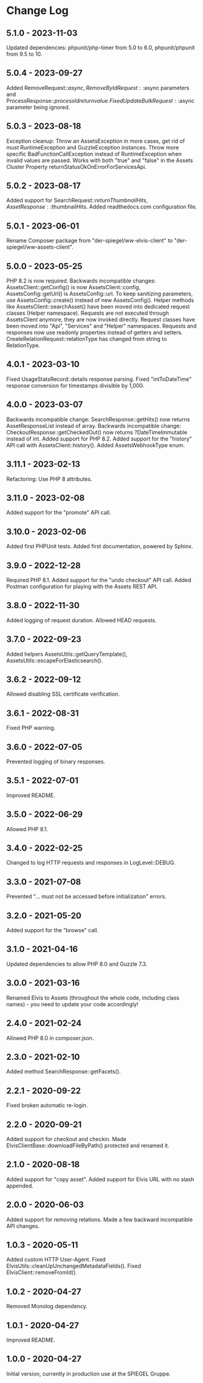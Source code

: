 # Change Log

## 5.1.0 - 2023-11-03

Updated dependencies: phpunit/php-timer from 5.0 to 6.0, phpunit/phpunit from 9.5 to 10.

## 5.0.4 - 2023-09-27

Added RemoveRequest::$async, RemoveByIdRequest::$async parameters and ProcessResponse::$processId return value.
Fixed UpdateBulkRequest::$async parameter being ignored.

## 5.0.3 - 2023-08-18

Exception cleanup: Throw an AssetsException in more cases, get rid of must RuntimeException and GuzzleException 
instances. Throw more specific BadFunctionCallException instead of RuntimeException when invalid values are passed.
Works with both "true" and "false" in the Assets Cluster Property returnStatusOkOnErrorForServicesApi.

## 5.0.2 - 2023-08-17

Added support for SearchRequest::$returnThumbnailHits, AssetResponse::$thumbnailHits.
Added readthedocs.com configuration file.

## 5.0.1 - 2023-06-01

Rename Composer package from "der-spiegel/ww-elvis-client" to "der-spiegel/ww-assets-client".

## 5.0.0 - 2023-05-25

PHP 8.2 is now required.
Backwards incompatible changes:
AssetsClient::getConfig() is now AssetsClient::config, AssetsConfig::getUrl() is AssetsConfig::url.
To keep sanitizing parameters, use AssetsConfig::create() instead of new AssetsConfig().
Helper methods like AssetsClient::searchAsset() have been moved into dedicated request classes (Helper namespace).
Requests are not executed through AssetsClient anymore, they are now invoked directly.
Request classes have been moved into "Api", "Services" and "Helper" namespaces.
Requests and responses now use readonly properties instead of getters and setters.
CreateRelationRequest::relationType has changed from string to RelationType.

## 4.0.1 - 2023-03-10

Fixed UsageStatsRecord::details response parsing.
Fixed "intToDateTime" response conversion for timestamps divisible by 1,000.

## 4.0.0 - 2023-03-07

Backwards incompatible change: SearchResponse::getHits() now returns AssetResponseList instead of array.
Backwards incompatible change: CheckoutResponse::getCheckedOut() now returns ?DateTimeImmutable instead of int.
Added support for PHP 8.2.
Added support for the "history" API call with AssetsClient::history().
Added AssetsWebhookType enum.

## 3.11.1 - 2023-02-13

Refactoring: Use PHP 8 attributes.

## 3.11.0 - 2023-02-08

Added support for the "promote" API call.

## 3.10.0 - 2023-02-06

Added first PHPUnit tests.
Added first documentation, powered by Sphinx.  

## 3.9.0 - 2022-12-28 

Required PHP 8.1. 
Added support for the "undo checkout" API call. 
Added Postman configuration for playing with the Assets REST API.

## 3.8.0 - 2022-11-30

Added logging of request duration.
Allowed HEAD requests.

## 3.7.0 - 2022-09-23

Added helpers AssetsUtils::getQueryTemplate(), AssetsUtils::escapeForElasticsearch().

## 3.6.2 - 2022-09-12

Allowed disabling SSL certificate verification.

## 3.6.1 - 2022-08-31

Fixed PHP warning.

## 3.6.0 - 2022-07-05

Prevented logging of binary responses.

## 3.5.1 - 2022-07-01

Improved README.

## 3.5.0 - 2022-06-29

Allowed PHP 8.1.

## 3.4.0 - 2022-02-25

Changed to log HTTP requests and responses in LogLevel::DEBUG.

## 3.3.0 - 2021-07-08

Prevented "… must not be accessed before initialization" errors.

## 3.2.0 - 2021-05-20

Added support for the "browse" call.

## 3.1.0 - 2021-04-16

Updated dependencies to allow PHP 8.0 and Guzzle 7.3.

## 3.0.0 - 2021-03-16

Renamed Elvis to Assets (throughout the whole code, including class names) - you need to update your code accordingly!

## 2.4.0 - 2021-02-24

Allowed PHP 8.0 in composer.json.

## 2.3.0 - 2021-02-10

Added method SearchResponse::getFacets().

## 2.2.1 - 2020-09-22

Fixed broken automatic re-login.

## 2.2.0 - 2020-09-21

Added support for checkout and checkin.
Made ElvisClientBase::downloadFileByPath() protected and renamed it.

## 2.1.0 - 2020-08-18

Added support for "copy asset".
Added support for Elvis URL with no slash appended.

## 2.0.0 - 2020-06-03

Added support for removing relations. 
Made a few backward incompatible API changes.

## 1.0.3 - 2020-05-11

Added custom HTTP User-Agent.
Fixed ElvisUtils::cleanUpUnchangedMetadataFields().
Fixed ElvisClient::removeFromId().

## 1.0.2 - 2020-04-27

Removed Monolog dependency.

## 1.0.1 - 2020-04-27

Improved README.

## 1.0.0 - 2020-04-27

Initial version, currently in production use at the SPIEGEL Gruppe.
